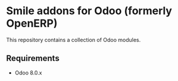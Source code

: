 Smile addons for Odoo (formerly OpenERP)
========================

This repository contains a collection of Odoo modules.

Requirements
------------------------

* Odoo 8.0.x
